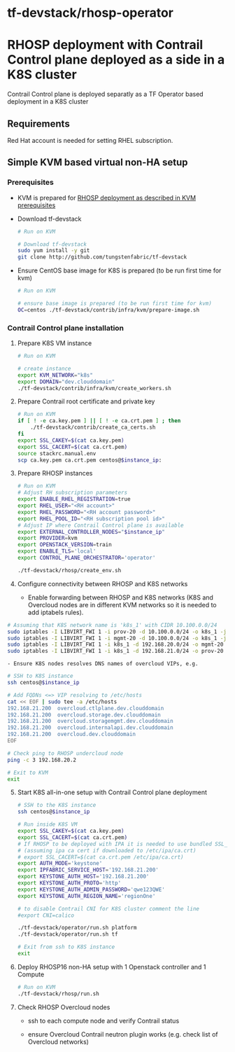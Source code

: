 # tf-devstack/rhosp-operator
# RHOSP deployment with Contrail Control plane deployed as a side in a K8S cluster

Contrail Control plane is deployed separatly as a TF Operator based deployment in a K8S cluster

## Requirements

Red Hat account is needed for setting RHEL subscription.


## Simple KVM based virtual non-HA setup

### Prerequisites

- KVM is prepared for [RHOSP deployment as described in KVM prerequisites](rhosp/README.md)

- Download tf-devstack
    ``` bash
    # Run on KVM

    # Download tf-devstack
    sudo yum install -y git
    git clone http://github.com/tungstenfabric/tf-devstack
    ```

- Ensure CentOS base image for K8S is prepared (to be run first time for kvm)
    ``` bash
    # Run on KVM

    # ensure base image is prepared (to be run first time for kvm)
    OC=centos ./tf-devstack/contrib/infra/kvm/prepare-image.sh
    ```

### Contrail Control plane installation

1. Prepare K8S VM instance

    ``` bash
    # Run on KVM

    # create instance
    export KVM_NETWORK="k8s"
    export DOMAIN="dev.clouddomain"
    ./tf-devstack/contrib/infra/kvm/create_workers.sh
    ```

2. Prepare Contrail root certificate and private key

    ``` bash
    # Run on KVM
    if [ ! -e ca.key.pem ] || [ ! -e ca.crt.pem ] ; then
        ./tf-devstack/contrib/create_ca_certs.sh
    fi
    export SSL_CAKEY=$(cat ca.key.pem)
    export SSL_CACERT=$(cat ca.crt.pem)
    source stackrc.manual.env
    scp ca.key.pem ca.crt.pem centos@$instance_ip:
    ```

3.  Prepare RHOSP instances

    ``` bash
    # Run on KVM
    # Adjust RH subscription parameters
    export ENABLE_RHEL_REGISTRATION=true
    export RHEL_USER="<RH account>"
    export RHEL_PASSWORD="<RH account password>"
    export RHEL_POOL_ID="<RH subscription pool id>"
    # Adjust IP where Contrail Control plane is available
    export EXTERNAL_CONTROLLER_NODES="$instance_ip"
    export PROVIDER=kvm
    export OPENSTACK_VERSION=train
    export ENABLE_TLS='local'
    export CONTROL_PLANE_ORCHESTRATOR='operator'

    ./tf-devstack/rhosp/create_env.sh
    ```

4. Configure connectivity between RHOSP and K8S networks

    - Enable forwarding between RHOSP and K8S networks (K8S and Overcloud nodes are in different KVM networks so it is needed to add iptabels rules).
``` bash
# Assuming that K8S network name is 'k8s_1' with CIDR 10.100.0.0/24
sudo iptables -I LIBVIRT_FWI 1 -i prov-20 -d 10.100.0.0/24 -o k8s_1 -j ACCEPT
sudo iptables -I LIBVIRT_FWI 1 -i mgmt-20 -d 10.100.0.0/24 -o k8s_1 -j ACCEPT
sudo iptables -I LIBVIRT_FWI 1 -i k8s_1 -d 192.168.20.0/24 -o mgmt-20  -j ACCEPT
sudo iptables -I LIBVIRT_FWI 1 -i k8s_1 -d 192.168.21.0/24 -o prov-20  -j ACCEPT
```

    - Ensure K8S nodes resolves DNS names of overcloud VIPs, e.g.
``` bash
# SSH to K8S instance
ssh centos@$instance_ip

# Add FQDNs <=> VIP resolving to /etc/hosts
cat << EOF | sudo tee -a /etc/hosts
192.168.21.200  overcloud.ctlplane.dev.clouddomain
192.168.21.200  overcloud.storage.dev.clouddomain
192.168.21.200  overcloud.storagemgmt.dev.clouddomain
192.168.21.200  overcloud.internalapi.dev.clouddomain
192.168.21.200  overcloud.dev.clouddomain
EOF

# Check ping to RHOSP undercloud node
ping -c 3 192.168.20.2

# Exit to KVM
exit
```

5. Start K8S all-in-one setup with Contrail Control plane deployment

    ``` bash
    # SSH to the K8S instance
    ssh centos@$instance_ip

    # Run inside K8S VM
    export SSL_CAKEY=$(cat ca.key.pem)
    export SSL_CACERT=$(cat ca.crt.pem)
    # If RHOSP to be deployed with IPA it is needed to use bundled SSL_CACERT
    # (assuming ipa ca cert if downloaded to /etc/ipa/ca.crt)
    # export SSL_CACERT=$(cat ca.crt.pem /etc/ipa/ca.crt)
    export AUTH_MODE='keystone'
    export IPFABRIC_SERVICE_HOST='192.168.21.200'
    export KEYSTONE_AUTH_HOST='192.168.21.200'
    export KEYSTONE_AUTH_PROTO='http'
    export KEYSTONE_AUTH_ADMIN_PASSWORD='qwe123QWE'
    export KEYSTONE_AUTH_REGION_NAME='regionOne'

    # to disable Contrail CNI for K8S cluster comment the line
    #export CNI=calico

    ./tf-devstack/operator/run.sh platform
    ./tf-devstack/operator/run.sh tf

    # Exit from ssh to K8S instance
    exit
    ```

6. Deploy RHOSP16 non-HA setup with 1 Openstack controller and 1 Compute

    ``` bash
    # Run on KVM
    ./tf-devstack/rhosp/run.sh
    ```

7. Check RHOSP Overcloud nodes

    - ssh to each compute node and verify Contrail status

    - ensure Overcloud Contrail neutron plugin works (e.g. check list of Overcloud networks)
